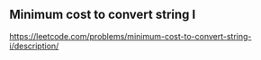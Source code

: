 ## Minimum cost to convert string I
https://leetcode.com/problems/minimum-cost-to-convert-string-i/description/
